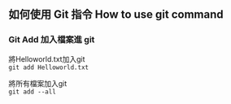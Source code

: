 ## 如何使用 Git 指令 How to use git command


### Git Add 加入檔案進 git  
將Helloworld.txt加入git  
```git add Helloworld.txt```

將所有檔案加入git  
`git add --all`
